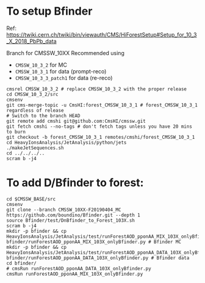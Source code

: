 To setup Bfinder
=====

Ref: https://twiki.cern.ch/twiki/bin/viewauth/CMS/HiForestSetup#Setup_for_10_3_X_2018_PbPb_data

Branch for CMSSW_10XX Recommended using 
* `CMSSW_10_3_2` for MC
* `CMSSW_10_3_1` for data (prompt-reco)
* `CMSSW_10_3_3_patch1` for data (re-reco)

```
cmsrel CMSSW_10_3_2 # replace CMSSW_10_3_2 with the proper release
cd CMSSW_10_3_2/src
cmsenv
git cms-merge-topic -u CmsHI:forest_CMSSW_10_3_1 # forest_CMSSW_10_3_1 regardless of release
# Switch to the branch HEAD
git remote add cmshi git@github.com:CmsHI/cmssw.git
git fetch cmshi --no-tags # don't fetch tags unless you have 20 mins to burn
git checkout -b forest_CMSSW_10_3_1 remotes/cmshi/forest_CMSSW_10_3_1
cd HeavyIonsAnalysis/JetAnalysis/python/jets
./makeJetSequences.sh
cd ../../../..
scram b -j4
```

To add D/Bfinder to forest:
=====

```
cd $CMSSW_BASE/src
cmsenv
git clone --branch CMSSW_10XX-F20190404_MC https://github.com/boundino/Bfinder.git --depth 1
source Bfinder/test/DnBfinder_to_Forest_103X.sh
scram b -j4
mkdir -p bfinder && cp HeavyIonsAnalysis/JetAnalysis/test/runForestAOD_pponAA_MIX_103X_onlyBfinder.py bfinder/runForestAOD_pponAA_MIX_103X_onlyBfinder.py # Bfinder MC
mkdir -p bfinder && cp HeavyIonsAnalysis/JetAnalysis/test/runForestAOD_pponAA_DATA_103X_onlyBfinder.py bfinder/runForestAOD_pponAA_DATA_103X_onlyBfinder.py # Bfinder data
cd bfinder/
# cmsRun runForestAOD_pponAA_DATA_103X_onlyBfinder.py
cmsRun runForestAOD_pponAA_MIX_103X_onlyBfinder.py
```
